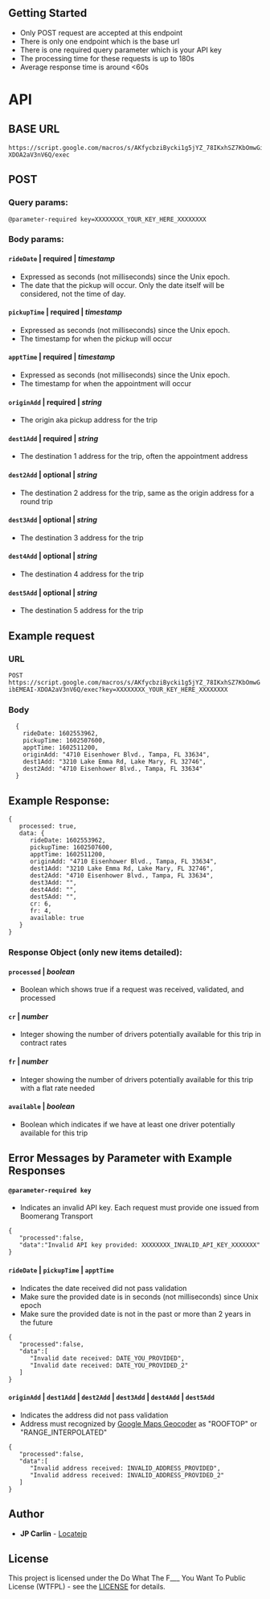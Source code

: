 ## Getting Started
* Only POST request are accepted at this endpoint
* There is only one endpoint which is the base url
* There is one required query parameter which is your API key
* The processing time for these requests is up to 180s
* Average response time is around <60s

# API

## BASE URL
```
https://script.google.com/macros/s/AKfycbziBycki1g5jYZ_78IKxhSZ7KbOmwGibEMEAI-XDOA2aV3nV6Q/exec
```

## POST
### Query params:
```
@parameter-required key=XXXXXXXX_YOUR_KEY_HERE_XXXXXXXX
```
### Body params:
#### `rideDate` | required | *timestamp*
* Expressed as seconds (not milliseconds) since the Unix epoch.
* The date that the pickup will occur. Only the date itself will be considered, not the time of day.
#### `pickupTime` | required | *timestamp*
* Expressed as seconds (not milliseconds) since the Unix epoch.
* The timestamp for when the pickup will occur
#### `apptTime` | required | *timestamp*
* Expressed as seconds (not milliseconds) since the Unix epoch.
* The timestamp for when the appointment will occur
#### `originAdd` | required | *string*
* The origin aka pickup address for the trip 
#### `dest1Add` | required | *string*
* The destination 1 address for the trip, often the appointment address
#### `dest2Add` | optional | *string*
* The destination 2 address for the trip, same as the origin address for a round trip
#### `dest3Add` | optional | *string*
* The destination 3 address for the trip
#### `dest4Add` | optional | *string*
* The destination 4 address for the trip
#### `dest5Add` | optional | *string*
* The destination 5 address for the trip


## Example request 
### URL
`POST https://script.google.com/macros/s/AKfycbziBycki1g5jYZ_78IKxhSZ7KbOmwGibEMEAI-XDOA2aV3nV6Q/exec?key=XXXXXXXX_YOUR_KEY_HERE_XXXXXXXX`
### Body
```
  {
    rideDate: 1602553962,
    pickupTime: 1602507600,
    apptTime: 1602511200,
    originAdd: "4710 Eisenhower Blvd., Tampa, FL 33634",
    dest1Add: "3210 Lake Emma Rd, Lake Mary, FL 32746",
    dest2Add: "4710 Eisenhower Blvd., Tampa, FL 33634"
  }
```

## Example Response:
```
{
   processed: true,
   data: {
      rideDate: 1602553962,
      pickupTime: 1602507600,
      apptTime: 1602511200,
      originAdd: "4710 Eisenhower Blvd., Tampa, FL 33634",
      dest1Add: "3210 Lake Emma Rd, Lake Mary, FL 32746",
      dest2Add: "4710 Eisenhower Blvd., Tampa, FL 33634",
      dest3Add: "",
      dest4Add: "",
      dest5Add: "",
      cr: 6,
      fr: 4,
      available: true
   }
}
```
### Response Object (only new items detailed):
#### `processed` | *boolean*
* Boolean which shows true if a request was received, validated, and processed
#### `cr` | *number*
* Integer showing the number of drivers potentially available for this trip in contract rates
#### `fr` | *number*
* Integer showing the number of drivers potentially available for this trip with a flat rate needed
#### `available` | *boolean*
* Boolean which indicates if we have at least one driver potentially available for this trip

## Error Messages by Parameter with Example Responses
#### `@parameter-required key` 
* Indicates an invalid API key.  Each request must provide one issued from Boomerang Transport
```
{
   "processed":false,
   "data":"Invalid API key provided: XXXXXXXX_INVALID_API_KEY_XXXXXXX"
}
```
#### `rideDate` | `pickupTime` | `apptTime`
* Indicates the date received did not pass validation
* Make sure the provided date is in seconds (not milliseconds) since Unix epoch
* Make sure the provided date is not in the past or more than 2 years in the future
```
{
   "processed":false,
   "data":[
      "Invalid date received: DATE_YOU_PROVIDED",
      "Invalid date received: DATE_YOU_PROVIDED_2"
   ]
}
```
#### `originAdd` | `dest1Add` | `dest2Add` | `dest3Add` | `dest4Add` | `dest5Add`
* Indicates the address did not pass validation
* Address must recognized by [Google Maps Geocoder](https://developers.google.com/maps/documentation/geocoding/start) as "ROOFTOP" or "RANGE_INTERPOLATED"
```
{
   "processed":false,
   "data":[
      "Invalid address received: INVALID_ADDRESS_PROVIDED",
      "Invalid address received: INVALID_ADDRESS_PROVIDED_2"
   ]
}
```

## Author

* **JP Carlin**  - [Locatejp](https://github.com/locatejp)

## License

This project is licensed under the Do What The F___ You Want To Public License (WTFPL) - see the [LICENSE](http://www.wtfpl.net/) for details.
